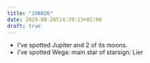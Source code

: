 ```yaml
---
title: "190826"
date: 2019-08-28T14:39:13+02:00
draft: true
---
```


* I've spotted Jupiter and 2 of its moons.
* I've spotted Wega: main star of starsign: Lier
